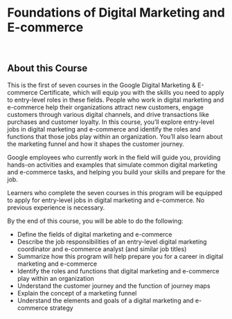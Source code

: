 # Foundations of Digital Marketing and E-commerce

<br>

## About this Course

This is the first of seven courses in the Google Digital Marketing & E-commerce Certificate, which will equip you with the skills you need to apply to entry-level roles in these fields. People who work in digital marketing and e-commerce help their organizations attract new customers, engage customers through various digital channels, and drive transactions like purchases and customer loyalty. In this course, you’ll explore entry-level jobs in digital marketing and e-commerce and identify the roles and functions that those jobs play within an organization. You’ll also learn about the marketing funnel and how it shapes the customer journey. 

Google employees who currently work in the field will guide you, providing hands-on activities and examples that simulate common digital marketing and e-commerce tasks, and helping you build your skills and prepare for the job. 

Learners who complete the seven courses in this program will be equipped to apply for entry-level jobs in digital marketing and e-commerce. No previous experience is necessary.

By the end of this course, you will be able to do the following: 
- Define the fields of digital marketing and e-commerce
- Describe the job responsibilities of an entry-level digital marketing coordinator and e-commerce analyst (and similar job titles) 
- Summarize how this program will help prepare you for a career in digital marketing and e-commerce
- Identify the roles and functions that digital marketing and e-commerce play within an organization
- Understand the customer journey and the function of journey maps
- Explain the concept of a marketing funnel
- Understand the elements and goals of a digital marketing and e-commerce strategy